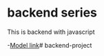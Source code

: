 # backend series

This is backend with javascript

-[Model link](https://app.eraser.io/workspace/NQzTAyjZUdZvzE2ATFHs?origin=share)#   b a c k e n d - p r o j e c t  
 